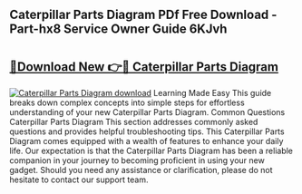 ## Caterpillar Parts Diagram PDf Free Download - Part-hx8 Service Owner Guide 6KJvh

# <h2><a href="http://dfs4dyr.blite.top/?on=Caterpillar+Parts+Diagram">🔗Download New 👉🔴 Caterpillar Parts Diagram</a></h2>

[![Caterpillar Parts Diagram download](https://i.imgur.com/lujVjoI.png)](http://dfs4dyr.blite.top/?on=Caterpillar+Parts+Diagram)
Learning Made Easy This guide breaks down complex concepts into simple steps for effortless understanding of your new Caterpillar Parts Diagram. Common Questions Caterpillar Parts Diagram This section addresses commonly asked questions and provides helpful troubleshooting tips. This Caterpillar Parts Diagram comes equipped with a wealth of features to enhance your daily life. Our expectation is that the Caterpillar Parts Diagram has been a reliable companion in your journey to becoming proficient in using your new gadget. Should you need any assistance or clarification, please do not hesitate to contact our support team.
